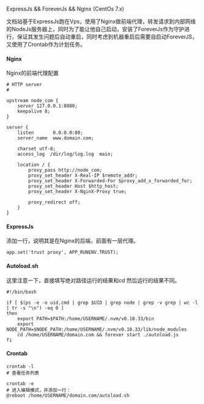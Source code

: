 ExpressJs && ForeverJs && Nginx (CentOs 7.x)

文档站基于ExpressJs跑在Vps，使用了Nginx做前端代理，转发请求到内部网络的NodeJs服务器上，同时为了能让他自己启动，安装了ForeverJs作为守护进行，保证其发生问题后自动重启，同时考虑到机器重启后需要自启动ForeverJS，又使用了Crontab作为计划任务。

#### Nginx

Nginx的前端代理配置

    # HTTP server
    #
    
    upstream node_com {
        server 127.0.0.1:8080;
        keepalive 8;
    }

    server {
        listen       0.0.0.0:80;
        server_name  www.domain.com;
    
        charset utf-8;
        access_log  /dir/log/log.log  main;

        location / {
            proxy_pass http://node_com;	
            proxy_set_header X-Real-IP $remote_addr;
            proxy_set_header X-Forwarded-For $proxy_add_x_forwarded_for;
            proxy_set_header Host $http_host;
            proxy_set_header X-NginX-Proxy true;
        
            proxy_redirect off;
        }
    }
    
#### ExpressJs

添加一行，说明其是在Nginx的后端，前面有一层代理。

	app.set('trust proxy', APP_RUNENV.TRUST);
	
	
#### Autoload.sh

这里注意一下，直接填写绝对路径运行的结果和cd 然后运行的结果不同。

    #!/bin/bash
    
    if [ $(ps -e -o uid,cmd | grep $UID | grep node | grep -v grep | wc -l | tr -s "\n") -eq 0 ]
    then
        export PATH=$PATH:/home/USERNAME/.nvm/v0.10.33/bin
        export NODE_PATH=$NODE_PATH:/home/USERNAME/.nvm/v0.10.33/lib/node_modules
        cd /home/USERNAME/domain.com && forever start ./autoload.js
    fi
    
#### Crontab

	crontab -l
	# 查看任务列表
	
	crontab -e
	# 进入编辑模式，并添加一行：
	@reboot /home/USERNAME/domain.com/autoload.sh


